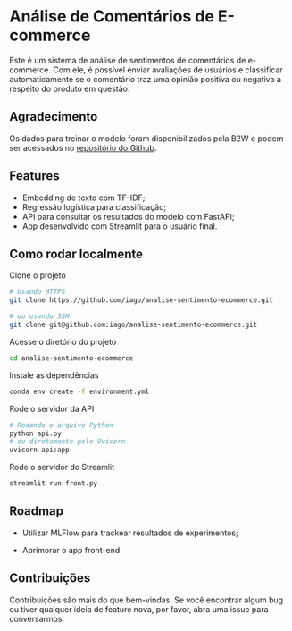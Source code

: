 
# Análise de Comentários de E-commerce

Este é um sistema de análise de sentimentos de comentários de e-commerce. Com ele, é possível enviar avaliações de usuários e classificar automaticamente se o comentário traz uma opinião positiva ou negativa a respeito do produto em questão.

## Agradecimento

Os dados para treinar o modelo foram disponibilizados pela B2W e podem ser acessados no [repositório do Github](https://github.com/b2wdigital/b2w-reviews01).


## Features

- Embedding de texto com TF-IDF;
- Regressão logística para classificação;
- API para consultar os resultados do modelo com FastAPI;
- App desenvolvido com Streamlit para o usuário final. 

  
## Como rodar localmente

Clone o projeto

```bash
# Usando HTTPS
git clone https://github.com/iago/analise-sentimento-ecommerce.git

# ou usando SSH
git clone git@github.com:iago/analise-sentimento-ecommerce.git
```

Acesse o diretório do projeto

```bash
cd analise-sentimento-ecommerce
```

Instale as dependências

```bash
conda env create -f environment.yml
```

Rode o servidor da API

```bash
# Rodando o arquivo Python
python api.py
# ou diretamente pelo Uvicorn
uvicorn api:app
```

Rode o servidor do Streamlit

```bash
streamlit run front.py
```


## Roadmap

- Utilizar MLFlow para trackear resultados de experimentos;

- Aprimorar o app front-end.


## Contribuições

Contribuições são mais do que bem-vindas. Se você encontrar algum bug ou tiver qualquer ideia de feature nova, por favor, abra uma issue para conversarmos.